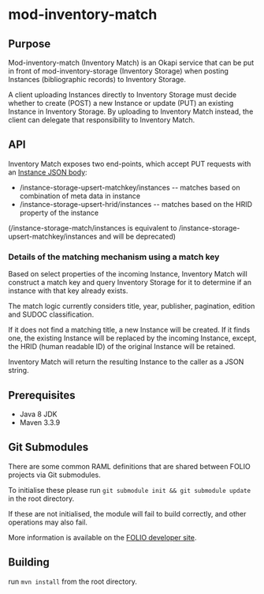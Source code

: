 # mod-inventory-match


## Purpose
Mod-inventory-match (Inventory Match) is an Okapi service that can be put in front of mod-inventory-storage
(Inventory Storage) when posting Instances (bibliographic records) to Inventory Storage.

A client uploading Instances directly to Inventory Storage must decide whether to create (POST) a new
Instance or update (PUT) an existing Instance in Inventory Storage. By uploading to Inventory Match instead, the client
can delegate that responsibility to Inventory Match.

## API
Inventory Match exposes two end-points, which accept PUT requests with an [Instance JSON body](ramls/instance.json):

* /instance-storage-upsert-matchkey/instances  -- matches based on combination of meta data in instance
* /instance-storage-upsert-hrid/instances -- matches based on the HRID property of the instance

(/instance-storage-match/instances is equivalent to /instance-storage-upsert-matchkey/instances and will be deprecated)

### Details of the matching mechanism using a match key
Based on select properties of the incoming Instance, Inventory Match will construct a match key and query Inventory
Storage for it to determine if an instance with that key already exists.

The match logic currently considers title, year, publisher, pagination, edition and SUDOC classification.

If it does not find a matching title, a new Instance will be created. If it finds one, the existing Instance will be
replaced by the incoming Instance, except, the HRID (human readable ID) of the original Instance will be retained.

Inventory Match will return the resulting Instance to the caller as a JSON string.

## Prerequisites

- Java 8 JDK
- Maven 3.3.9

## Git Submodules

There are some common RAML definitions that are shared between FOLIO projects via Git submodules.

To initialise these please run `git submodule init && git submodule update` in the root directory.

If these are not initialised, the module will fail to build correctly, and other operations may also fail.

More information is available on the [FOLIO developer site](https://dev.folio.org/guides/developer-setup/#update-git-submodules).

## Building

run `mvn install` from the root directory.

